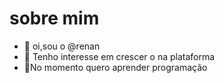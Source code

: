 # sobre mim
- 👋 oi,sou o @renan
- 👀 Tenho interesse em crescer o na plataforma 
- 🌱No momento quero aprender programação 
